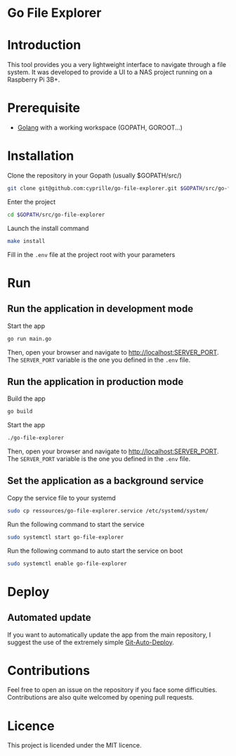 # Go File Explorer

# Introduction

This tool provides you a very lightweight interface to navigate through a file system.
It was developed to provide a UI to a NAS project running on a Raspberry Pi 3B+.

# Prerequisite

- [Golang](https://golang.org/dl/) with a working workspace (GOPATH, GOROOT...)

# Installation

Clone the repository in your Gopath (usually $GOPATH/src/)
```bash
git clone git@github.com:cyprille/go-file-explorer.git $GOPATH/src/go-file-explorer
```

Enter the project
```bash
cd $GOPATH/src/go-file-explorer
```

Launch the install command
```bash
make install
```

Fill in the ``.env`` file at the project root with your parameters

# Run

## Run the application in development mode

Start the app
```bash
go run main.go
```

Then, open your browser and navigate to [http://localhost:SERVER_PORT](http://localhost:SERVER_PORT).
The ``SERVER_PORT`` variable is the one you defined in the ``.env`` file.

## Run the application in production mode

Build the app
```bash
go build
```

Start the app
```bash
./go-file-explorer
```

Then, open your browser and navigate to [http://localhost:SERVER_PORT](http://localhost:SERVER_PORT).
The ``SERVER_PORT`` variable is the one you defined in the ``.env`` file.

## Set the application as a background service

Copy the service file to your systemd
```bash
sudo cp ressources/go-file-explorer.service /etc/systemd/system/
```

Run the following command to start the service
```bash
sudo systemctl start go-file-explorer
```

Run the following command to auto start the service on boot
```bash
sudo systemctl enable go-file-explorer
```

# Deploy

## Automated update

If you want to automatically update the app from the main repository, I suggest the use of the extremely simple [Git-Auto-Deploy](https://github.com/olipo186/Git-Auto-Deploy).

# Contributions

Feel free to open an issue on the repository if you face some difficulties.
Contributions are also quite welcomed by opening pull requests.

# Licence

This project is licended under the MIT licence.
